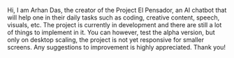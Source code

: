 Hi,
I am Arhan Das, the creator of the Project El Pensador, an AI chatbot that will help one in their daily tasks such as coding, creative content, speech, visuals, etc. 
The project is currently in development and there are still a lot of things to implement in it.
You can however, test the alpha version, but only on desktop scaling, the project is not yet responsive for smaller screens.
Any suggestions to improvement is highly appreciated.
Thank you!
